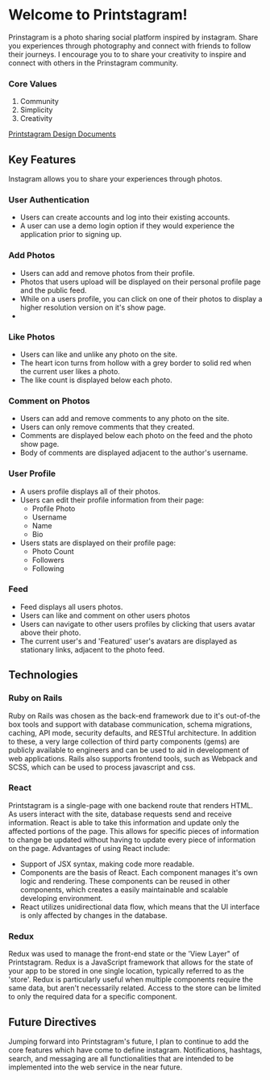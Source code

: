 # Welcome to Printstagram!

Prinstagram is a photo sharing social platform inspired by instagram. Share you experiences through photography and connect with friends to follow their journeys. I encourage you to to share your creativity to inspire and connect with others in the Prinstagram community.

### Core Values

 1. Community
 2. Simplicity
 3. Creativity

[Printstagram Design Documents](https://github.com/bergieboy/printstagram/wiki)


## Key Features

Instagram allows you to share your experiences through photos.

### User Authentication
 - Users can create accounts and log into their existing accounts.
 - A user can use a demo login option if they would experience the application prior to signing up.

### Add Photos
- Users can add and remove photos from their profile.
- Photos that users upload will be displayed on their personal profile page and the public feed.
- While on a users profile, you can click on one of their photos to display a higher resolution version on it's show page.
-
### Like Photos
- Users can like and unlike any photo on the site.
- The heart icon turns from hollow with a grey border to solid red when the current user likes a photo.
- The like count is displayed below each photo.

### Comment on Photos
- Users can add and remove comments to any photo on the site.
- Users can only remove comments that they created.
- Comments are displayed below each photo on the feed and the photo show page.
- Body of comments are displayed adjacent to the author's username.

### User Profile
- A users profile displays all of their photos.
- Users can edit their profile information from their page:
	- Profile Photo
	- Username
	- Name
	- Bio
- Users stats are displayed on their profile page:
	- Photo Count
	- Followers
	- Following

### Feed
- Feed displays all users photos.
- Users can like and comment on other users photos
- Users can navigate to other users profiles by clicking that users avatar above their photo.
- The current user's and 'Featured' user's avatars are displayed as stationary links, adjacent to the photo feed.


## Technologies

### Ruby on Rails
Ruby on Rails was chosen as the back-end framework due to it's out-of-the box tools and support with database communication, schema migrations, caching, API mode, security defaults, and RESTful architecture. In addition to these, a very large collection of third party components (gems) are publicly available to engineers and can be used to aid in development of web applications. Rails also supports frontend tools, such as Webpack and SCSS, which can be used to process javascript and css.

### React
Printstagram is a single-page with one backend route that renders HTML. As users interact with the site, database requests send and receive information. React is able to take this information and update only the affected portions of the page. This allows for specific pieces of information to change be updated without having to update every piece of information on the page. Advantages of using React include:

- Support of JSX syntax, making code more readable.
- Components are the basis of React. Each component manages it's own logic and rendering. These components can be reused in other components, which creates a easily maintainable and scalable developing environment.
- React utilizes unidirectional data flow, which means that the UI interface is only affected by changes in the database.

### Redux
Redux was used to manage the front-end state or the 'View Layer" of Printstagram. Redux is a JavaScript framework that allows for the state of your app to be stored in one single location, typically referred to as the 'store'. Redux is particularly useful when multiple components require the same data, but aren't necessarily related.  Access to the store can be limited to only the required data for a specific component.

## Future Directives

Jumping forward into Printstagram's future, I plan to continue to add the core features which have come to define instagram. Notifications, hashtags, search, and messaging are all functionalities that are intended to be implemented into the web service in the near future. 
